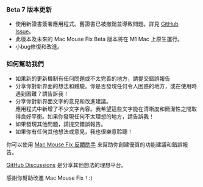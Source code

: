 ### Beta 7 版本更新

- 使用新證書簽署應用程式。舊證書已被撤銷並導致問題。詳見 [GitHub Issue](https://github.com/noah-nuebling/mac-mouse-fix/issues/95)。
- 此版本及未來的 Mac Mouse Fix Beta 版本將在 M1 Mac 上原生運行。
- 小bug修復和改進。

### 如何幫助我們

- 如果新的更新機制有任何問題或不太完善的地方，請提交錯誤報告
- 分享你對新界面的想法和體驗。你是否發現任何令人困惑的地方，或在使用時遇到困難？請告訴我！
- 分享你對新界面文字的意見和改進建議。\
   應用程式中新增了不少文字內容。我希望這些文字能在清晰度和簡潔性之間取得良好平衡。如果你發現任何不太理想的地方，請告訴我！
- 如果發現其他問題，請提交錯誤報告。
- 如果你有任何其他想法或意見，我也很樂意聆聽！

你可以使用 [Mac Mouse Fix 反饋助手](https://github.com/noah-nuebling/mac-mouse-fix/issues/new/choose) 來幫助你創建優質的功能建議和錯誤報告。

[GitHub Discussions](https://github.com/noah-nuebling/mac-mouse-fix/discussions/82) 是分享其他想法的理想平台。

感謝你幫助改進 Mac Mouse Fix！:)